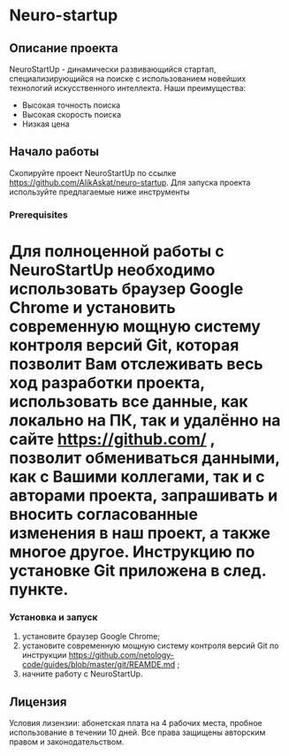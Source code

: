 # Neuro-startup #

## Описание проекта ##

NeuroStartUp - динамически развивающийся стартап, специализирующийся на поиске с использованием новейших технологий искусственного интеллекта. Наши преимущества:

* Высокая точность поиска
* Высокая скорость поиска
* Низкая цена

## Начало работы

Скопируйте проект NeuroStartUp по ссылке https://github.com/AlikAskat/neuro-startup. Для запуска проекта используйте предлагаемые ниже инструменты

### Prerequisites

# Для полноценной работы с NeuroStartUp необходимо использовать браузер Google Chrome и установить современную мощную систему контроля версий Git, которая позволит Вам отслеживать весь ход разработки проекта, использовать все данные, как локально на ПК, так и удалённо на сайте https://github.com/ , позволит обмениваться данными, как с Вашими коллегами, так и с авторами проекта, запрашивать и вносить согласованные изменения в наш проект, а также многое другое.  Инструкцию по установке Git приложена в след. пункте.

### Установка и запуск

1. установите браузер Google Chrome; 
2. установите современную мощную систему контроля версий Git по инструкции https://github.com/netology-code/guides/blob/master/git/REAMDE.md ; 
3. начните работу с NeuroStartUp.

## Лицензия

Условия лизензии: абонетская плата на 4 рабочих места, пробное использование в течении 10 дней. Все права защищены авторским правом и законодательством.


